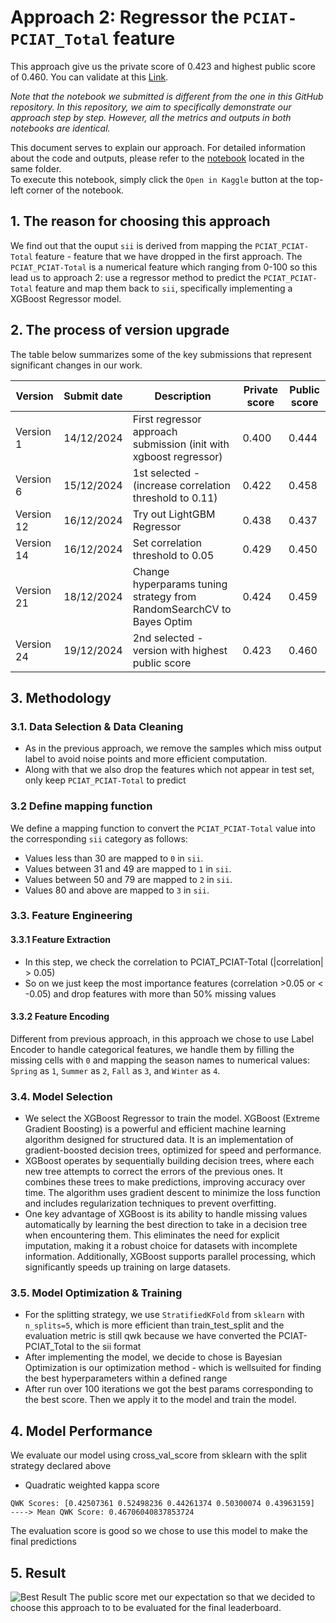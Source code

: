 # Approach 2: Regressor the `PCIAT-PCIAT_Total` feature

This approach give us the private score of 0.423 and highest public score of 0.460. You can validate at this [Link](https://www.kaggle.com/code/nguyensytan/cmi123?scriptVersionId=213905366).  

*Note that the notebook we submitted is different from the one in this GitHub repository. In this repository, we aim to specifically demonstrate our approach step by step. However, all the metrics and outputs in both notebooks are identical.*

This document serves to explain our approach. For detailed information about the code and outputs, please refer to the [notebook](approach2_regressor.ipynb) located in the same folder.  
To execute this notebook, simply click the `Open in Kaggle` button at the top-left corner of the notebook.

## 1. The reason for choosing this approach
We find out that the ouput `sii` is derived from mapping the `PCIAT_PCIAT-Total` feature - feature that we have dropped in the first approach. The `PCIAT_PCIAT-Total` is a numerical feature which ranging from 0-100 so this lead us to approach 2: use a regressor method to predict the `PCIAT_PCIAT-Total` feature and map them back to `sii`, specifically implementing a XGBoost Regressor model.

## 2. The process of version upgrade
The table below summarizes some of the key submissions that represent significant changes in our work.

| Version     | Submit date | Description | Private score | Public score |
| --------------- | -------- | --------- | --------- | ---------- |
| Version 1 | 14/12/2024 | First regressor approach submission (init with xgboost regressor) | 0.400 | 0.444 |
| Version 6 | 15/12/2024 | 1st selected - (increase correlation threshold to 0.11) | 0.422  | 0.458  |
| Version 12 | 16/12/2024  | Try out LightGBM Regressor  | 0.438 | 0.437  |
| Version 14 | 16/12/2024  | Set correlation threshold to 0.05  | 0.429  | 0.450  |
| Version 21 | 18/12/2024  | Change hyperparams tuning strategy from RandomSearchCV to Bayes Optim  | 0.424  |  0.459 |
| Version 24 | 19/12/2024  | 2nd selected - version with highest public score  | 0.423  | 0.460  |

## 3. Methodology
### 3.1. Data Selection & Data Cleaning
- As in the previous approach, we remove the samples which miss output label to avoid noise points and more efficient computation.
- Along with that we also drop the features which not appear in test set, only keep `PCIAT_PCIAT-Total` to predict
### 3.2 Define mapping function
We define a mapping function to convert the `PCIAT_PCIAT-Total` value into the corresponding `sii` category as follows:
- Values less than 30 are mapped to `0` in `sii`.
- Values between 31 and 49 are mapped to `1` in `sii`.
- Values between 50 and 79 are mapped to `2` in `sii`.
- Values 80 and above are mapped to `3` in `sii`.
### 3.3. Feature Engineering
#### 3.3.1 Feature Extraction
- In this step, we check the correlation to PCIAT_PCIAT-Total (|correlation| > 0.05)
- So on we just keep the most importance features (correlation >0.05 or < -0.05) and drop features with more than 50% missing values
#### 3.3.2 Feature Encoding
Different from previous approach, in this approach we chose to use Label Encoder to handle categorical features, we handle them by filling the missing cells with `0` and mapping the season names to numerical values: `Spring` as `1`, `Summer` as `2`, `Fall` as `3`, and `Winter` as `4`.
### 3.4. Model Selection
- We select the XGBoost Regressor to train the model. XGBoost (Extreme Gradient Boosting) is a powerful and efficient machine learning algorithm designed for structured data. It is an implementation of gradient-boosted decision trees, optimized for speed and performance.
- XGBoost operates by sequentially building decision trees, where each new tree attempts to correct the errors of the previous ones. It combines these trees to make predictions, improving accuracy over time. The algorithm uses gradient descent to minimize the loss function and includes regularization techniques to prevent overfitting.
- One key advantage of XGBoost is its ability to handle missing values automatically by learning the best direction to take in a decision tree when encountering them. This eliminates the need for explicit imputation, making it a robust choice for datasets with incomplete information. Additionally, XGBoost supports parallel processing, which significantly speeds up training on large datasets.
### 3.5. Model Optimization & Training
- For the splitting strategy, we use `StratifiedKFold` from `sklearn` with `n_splits=5`, which is more efficient than train_test_split  and the evaluation metric is still qwk because we have converted the PCIAT-PCIAT_Total to the sii format
- After implementing the model, we decide to chose is Bayesian Optimization is our optimization method - which is wellsuited for finding the best hyperparameters within a defined range
-  After run over 100 iterations we got the best params corresponding to the best score. Then we apply it to the model and train the model.
## 4. Model Performance
We evaluate our model using cross_val_score from sklearn with the split strategy declared above
- Quadratic weighted kappa score
```
QWK Scores: [0.42507361 0.52498236 0.44261374 0.50300074 0.43963159]
----> Mean QWK Score: 0.46706040837853724
```
The evaluation score is good so we chose to use this model to make the final predictions
## 5. Result
![Best Result](https://imgur.com/w5RDHOB.png)
The public score met our expectation so that we decided to choose this approach to to be evaluated for the final leaderboard.
